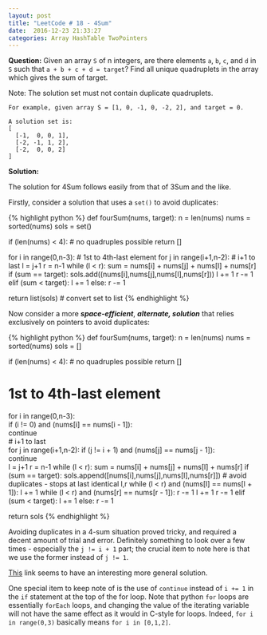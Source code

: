 ```yaml
---
layout: post
title: "LeetCode # 18 - 4Sum"
date:  2016-12-23 21:33:27
categories: Array HashTable TwoPointers
---
```

**Question:**
Given an array `S` of n integers, are there elements `a`, `b`, `c`, and `d` in `S` such that `a + b + c + d = target`? Find all unique quadruplets in the array which gives the sum of target.

Note: The solution set must not contain duplicate quadruplets.

```
For example, given array S = [1, 0, -1, 0, -2, 2], and target = 0.

A solution set is:
[
  [-1,  0, 0, 1],
  [-2, -1, 1, 2],
  [-2,  0, 0, 2]
]
```

**Solution:**  

The solution for 4Sum follows easily from that of 3Sum and the like.

Firstly, consider a solution that uses a `set()` to avoid duplicates:

{% highlight python %}
def fourSum(nums, target):
  n = len(nums)
  nums = sorted(nums)
  sols = set()

  if (len(nums) < 4):     # no quadruples possible
    return []

  for i in range(0,n-3):  # 1st to 4th-last element
    for j in range(i+1,n-2): # i+1 to last
      l = j+1
      r = n-1
      while (l < r):
        sum = nums[i] + nums[j] + nums[l] + nums[r]
        if (sum == target):
          sols.add((nums[i],nums[j],nums[l],nums[r]))
          l += 1
          r -= 1
        elif (sum < target):
          l += 1
        else:
          r -= 1

  return list(sols)     # convert set to list
{% endhighlight %}


Now consider a more ***space-efficient***, ***alternate, solution*** that relies exclusively on pointers to avoid duplicates:

{% highlight python %}
def fourSum(nums, target):
  n = len(nums)
  nums = sorted(nums)
  sols = []

  if (len(nums) < 4):     # no quadruples possible
    return []

  # 1st to 4th-last element
  for i in range(0,n-3):  
    if (i != 0) and (nums[i] == nums[i - 1]):   
      continue             
    # i+1 to last  
    for j in range(i+1,n-2):
      if (j != i + 1) and (nums[j] == nums[j - 1]):   
        continue      
      l = j+1
      r = n-1
      while (l < r):
        sum = nums[i] + nums[j] + nums[l] + nums[r]
        if (sum == target):
          sols.append([nums[i],nums[j],nums[l],nums[r]])
          # avoid duplicates - stops at last identical l,r
          while (l < r) and (nums[l] == nums[l + 1]):
              l += 1
          while (l < r) and (nums[r] == nums[r - 1]):
              r -= 1
          l += 1
          r -= 1
        elif (sum < target):
          l += 1
        else:
          r -= 1

  return sols
{% endhighlight %}

Avoiding duplicates in a 4-sum situation proved tricky, and required a decent amount of trial
and error. Definitely something to look over a few times - especially the `j != i + 1` part; the crucial item to note here is that we use the former instead of `j != 1`.

[This](https://discuss.leetcode.com/topic/22705/python-140ms-beats-100-and-works-for-n-sum-n-2/2) link seems to have an interesting more general solution.

One special item to keep note of is the use of `continue` instead of `i += 1` in
the `if` statement at the top of the for loop. Note that python `for` loops are
essentially `forEach` loops, and changing the value of the iterating variable will
not have the same effect as it would in C-style for loops. Indeed, `for i in range(0,3)`
basically means `for i in [0,1,2]`.
